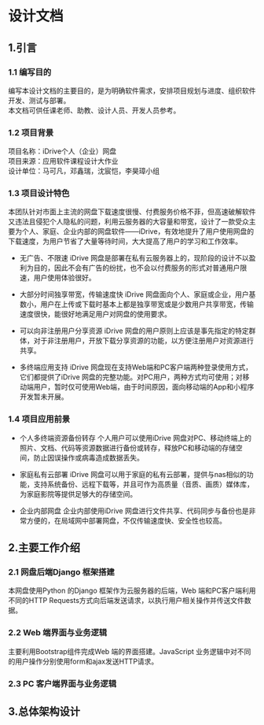 # 设计文档
    
## 1.引言  
    
### 1.1 编写目的
    
编写本设计文档的主要目的，是为明确软件需求，安排项目规划与进度、组织软件开发、测试与部署。  
本文档可供任课老师、助教、设计人员、开发人员参考。

### 1.2 项目背景
    
项目名称：iDrive个人（企业）网盘  
项目来源：应用软件课程设计大作业  
设计单位：马可凡，邓鑫瑞，沈宸恺，李昊璋小组
    
### 1.3 项目设计特色
    
本团队针对市面上主流的网盘下载速度很慢、付费服务价格不菲，但高速破解软件又违法且侵犯个人隐私的问题，利用云服务器的大容量和带宽，设计了一款受众主要为个人、家庭、企业内部的网盘软件——iDrive，有效地提升了用户使用网盘的下载速度，为用户节省了大量等待时间，大大提高了用户的学习和工作效率。

- 无广告、不限速
  iDrive 网盘是部署在私有云服务器上的，现阶段的设计不以盈利为目的，因此不会有广告的纷扰，也不会以付费服务的形式对普通用户限速，用户使用体验很好。
    
- 大部分时间独享带宽，传输速度快
  iDrive 网盘面向个人、家庭或企业，用户基数小，用户在上传或下载时基本上都是独享带宽或是少数用户共享带宽，传输速度很快，能很好地满足用户对网盘的使用要求。

- 可以向非注册用户分享资源
  iDrive 网盘的用户原则上应该是事先指定的特定群体，对于非注册用户，开放下载分享资源的功能，以方便注册用户对资源进行共享。
    
- 多终端应用支持
  iDrive 网盘现在支持Web端和PC客户端两种登录使用方式，它们都提供了iDrive 网盘的完整功能。对PC用户，两种方式均可使用；对移动端用户，暂时仅可使用Web端，由于时间原因，面向移动端的App和小程序开发暂未开展。

### 1.4 项目应用前景

- 个人多终端资源备份转存
个人用户可以使用iDrive 网盘对PC、移动终端上的照片、文档、代码等资源数据进行备份或转存，释放PC和移动端的存储空间，防止因误操作或病毒造成数据丢失。
    
- 家庭私有云部署
iDrive 网盘可以用于家庭的私有云部署，提供与nas相似的功能，支持系统备份、远程下载等，并且可作为高质量（音质、画质）媒体库，为家庭影院等提供足够大的存储空间。

- 企业内部网盘
企业内部使用iDrive 网盘进行文件共享、代码同步与备份也是非常方便的，在局域网中部署网盘，不仅传输速度快、安全性也较高。
    
## 2.主要工作介绍  
    
### 2.1 网盘后端Django 框架搭建
    
本网盘使用Python 的Django 框架作为云服务器的后端，Web 端和PC客户端利用不同的HTTP Requests方式向后端发送请求，以执行用户相关操作并传送文件数据。
    
### 2.2 Web 端界面与业务逻辑
    
主要利用Bootstrap组件完成Web 端的界面搭建。JavaScript 业务逻辑中对不同的用户操作分别使用form和ajax发送HTTP请求。
    
### 2.3 PC 客户端界面与业务逻辑
    
## 3.总体架构设计  
